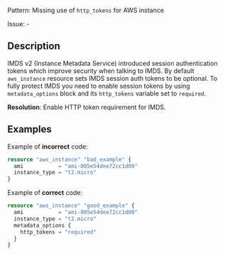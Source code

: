 Pattern: Missing use of `http_tokens` for AWS instance

Issue: -

## Description

IMDS v2 (Instance Metadata Service) introduced session authentication tokens which improve security when talking to IMDS.
By default `aws_instance` resource sets IMDS session auth tokens to be optional. 
To fully protect IMDS you need to enable session tokens by using `metadata_options` block and its `http_tokens` variable set to `required`.

**Resolution**: Enable HTTP token requirement for IMDS.

## Examples

Example of **incorrect** code:

```terraform
resource "aws_instance" "bad_example" {
  ami           = "ami-005e54dee72cc1d00"
  instance_type = "t2.micro"
}
```

Example of **correct** code:

```terraform
resource "aws_instance" "good_example" {
  ami           = "ami-005e54dee72cc1d00"
  instance_type = "t2.micro"
  metadata_options {
	http_tokens = "required"
  }	
}
```
